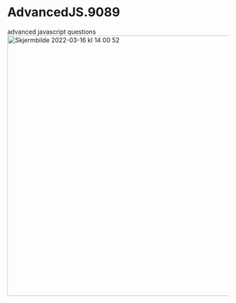 # AdvancedJS.9089
advanced javascript questions <img width="593" alt="Skjermbilde 2022-03-16 kl  14 00 52" src="https://user-images.githubusercontent.com/91538768/158595545-c1b91cd6-b10f-44fb-b9ec-b0bba331ff1c.png">
